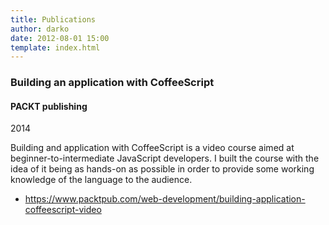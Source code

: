 ```yaml
---
title: Publications
author: darko
date: 2012-08-01 15:00
template: index.html
---
```


### Building an application with CoffeeScript
#### PACKT publishing
2014

Building and application with CoffeeScript is a video course aimed at beginner-to-intermediate JavaScript developers. I built the course with the idea of it being as hands-on as possible in order to provide some working knowledge of the language to the audience.

- https://www.packtpub.com/web-development/building-application-coffeescript-video
